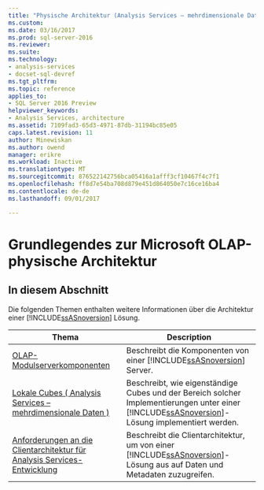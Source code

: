 ```yaml
---
title: "Physische Architektur (Analysis Services – mehrdimensionale Daten) | Microsoft Docs"
ms.custom: 
ms.date: 03/16/2017
ms.prod: sql-server-2016
ms.reviewer: 
ms.suite: 
ms.technology:
- analysis-services
- docset-sql-devref
ms.tgt_pltfrm: 
ms.topic: reference
applies_to:
- SQL Server 2016 Preview
helpviewer_keywords:
- Analysis Services, architecture
ms.assetid: 7109fad3-65d3-4971-87db-31194bc85e05
caps.latest.revision: 11
author: Minewiskan
ms.author: owend
manager: erikre
ms.workload: Inactive
ms.translationtype: MT
ms.sourcegitcommit: 876522142756bca05416a1afff3cf10467f4c7f1
ms.openlocfilehash: ff8d7e54ba708d879e451d864050e7c16ce16ba4
ms.contentlocale: de-de
ms.lasthandoff: 09/01/2017

---
```

# <a name="understanding-microsoft-olap-physical-architecture"></a>Grundlegendes zur Microsoft OLAP-physische Architektur
    
## <a name="in-this-section"></a>In diesem Abschnitt  
 Die folgenden Themen enthalten weitere Informationen über die Architektur einer [!INCLUDE[ssASnoversion](../../../includes/ssasnoversion-md.md)] Lösung.  
  
|Thema|Description|  
|-----------|-----------------|  
|[OLAP-Modulserverkomponenten](../../../analysis-services/multidimensional-models/olap-physical/olap-engine-server-components.md)|Beschreibt die Komponenten von einer [!INCLUDE[ssASnoversion](../../../includes/ssasnoversion-md.md)] Server.|  
|[Lokale Cubes &#40; Analysis Services – mehrdimensionale Daten &#41;](../../../analysis-services/multidimensional-models/olap-physical/local-cubes-analysis-services-multidimensional-data.md)|Beschreibt, wie eigenständige Cubes und der Bereich solcher Implementierungen unter einer [!INCLUDE[ssASnoversion](../../../includes/ssasnoversion-md.md)]-Lösung implementiert werden.|  
|[Anforderungen an die Clientarchitektur für Analysis Services-Entwicklung](../../../analysis-services/multidimensional-models/olap-physical/client-architecture-requirements-for-analysis-services-development.md)|Beschreibt die Clientarchitektur, um von einer [!INCLUDE[ssASnoversion](../../../includes/ssasnoversion-md.md)]-Lösung aus auf Daten und Metadaten zuzugreifen.|  
  
  


